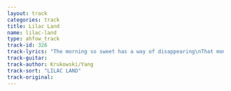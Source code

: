 ```yaml
---
layout: track
categories: track
title: Lilac Land
name: lilac-land
type: ahfow_track
track-id: 326
track-lyrics: "The morning so sweet has a way of disappearing\nThat moment is lost to the day\nThe truth I believed has a way of interfering\nWith what I find I must say\nMy heart is now broken\nAnd I fear we've run out of time\nThe new growth of spring comes alive in such profusion\nI don't even mind when blossoms fall\nYour voice on the phone, it fills me with confusion\nI don't even want you to call\nCause my heart is now broken\nAnd we, we've run out of time"
track-guitar: 
track-author: Krukowski/Yang
track-sort: "LILAC LAND"
track-original: 
---
```


